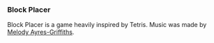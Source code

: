 ### Block Placer
Block Placer is a game heavily inspired by Tetris. Music was made by [Melody Ayres-Griffiths](https://pixabay.com/users/27269767/).
